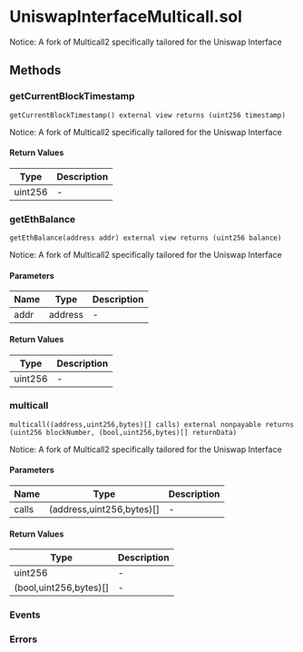 
# UniswapInterfaceMulticall.sol
Notice: A fork of Multicall2 specifically tailored for the Uniswap Interface

## Methods
### getCurrentBlockTimestamp
```solidity
getCurrentBlockTimestamp() external view returns (uint256 timestamp)
```
Notice: A fork of Multicall2 specifically tailored for the Uniswap Interface
#### Return Values

| Type | Description |
|---|---|
uint256 | - |

### getEthBalance
```solidity
getEthBalance(address addr) external view returns (uint256 balance)
```
Notice: A fork of Multicall2 specifically tailored for the Uniswap Interface
#### Parameters

| Name | Type | Description |
|---|---|---|
| addr | address | - |

#### Return Values

| Type | Description |
|---|---|
uint256 | - |

### multicall
```solidity
multicall((address,uint256,bytes)[] calls) external nonpayable returns (uint256 blockNumber, (bool,uint256,bytes)[] returnData)
```
Notice: A fork of Multicall2 specifically tailored for the Uniswap Interface
#### Parameters

| Name | Type | Description |
|---|---|---|
| calls | (address,uint256,bytes)[] | - |

#### Return Values

| Type | Description |
|---|---|
uint256 | - |
(bool,uint256,bytes)[] | - |


### Events

### Errors

